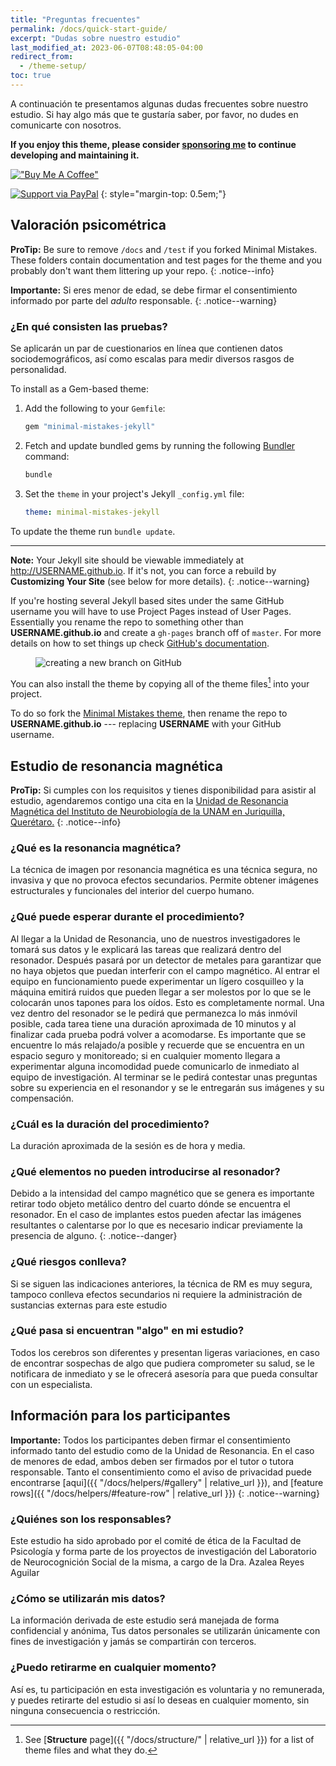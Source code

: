 ```yaml
---
title: "Preguntas frecuentes"
permalink: /docs/quick-start-guide/
excerpt: "Dudas sobre nuestro estudio"
last_modified_at: 2023-06-07T08:48:05-04:00
redirect_from:
  - /theme-setup/
toc: true
---
```


A continuación te presentamos algunas dudas frecuentes sobre nuestro estudio. Si hay algo más que te gustaría saber, por favor, no dudes en comunicarte con nosotros.

**If you enjoy this theme, please consider [sponsoring me](https://github.com/sponsors/mmistakes) to continue developing and maintaining it.**

[!["Buy Me A Coffee"](https://user-images.githubusercontent.com/1376749/120938564-50c59780-c6e1-11eb-814f-22a0399623c5.png)](https://www.buymeacoffee.com/mmistakes)

[![Support via PayPal](https://cdn.jsdelivr.net/gh/twolfson/paypal-github-button@1.0.0/dist/button.svg)](https://www.paypal.me/mmistakes)
{: style="margin-top: 0.5em;"}

## Valoración psicométrica

[^structure]: See [**Structure** page]({{ "/docs/structure/" | relative_url }}) for a list of theme files and what they do.

**ProTip:** Be sure to remove `/docs` and `/test` if you forked Minimal Mistakes. These folders contain documentation and test pages for the theme and you probably don't want them littering up your repo.
{: .notice--info}

**Importante:** Si eres menor de edad, se debe firmar el consentimiento informado por parte del *adulto* responsable.
{: .notice--warning}

### ¿En qué consisten las pruebas?

Se aplicarán un par de cuestionarios en línea que contienen datos sociodemográficos, así como escalas para medir diversos rasgos de personalidad.

To install as a Gem-based theme:

1. Add the following to your `Gemfile`:

   ```ruby
   gem "minimal-mistakes-jekyll"
   ```

2. Fetch and update bundled gems by running the following [Bundler](https://bundler.io/) command:

   ```bash
   bundle
   ```

3. Set the `theme` in your project's Jekyll `_config.yml` file:

   ```yaml
   theme: minimal-mistakes-jekyll
   ```

To update the theme run `bundle update`.

---

**Note:** Your Jekyll site should be viewable immediately at <http://USERNAME.github.io>. If it's not, you can force a rebuild by **Customizing Your Site** (see below for more details).
{: .notice--warning}

If you're hosting several Jekyll based sites under the same GitHub username you will have to use Project Pages instead of User Pages. Essentially you rename the repo to something other than **USERNAME.github.io** and create a `gh-pages` branch off of `master`. For more details on how to set things up check [GitHub's documentation](https://help.github.com/articles/user-organization-and-project-pages/).

<figure>
  <img src="{{ '/assets/images/mm-gh-pages.gif' | relative_url }}" alt="creating a new branch on GitHub">
</figure>

You can also install the theme by copying all of the theme files[^structure] into your project.

To do so fork the [Minimal Mistakes theme](https://github.com/mmistakes/minimal-mistakes/fork), then rename the repo to **USERNAME.github.io** --- replacing **USERNAME** with your GitHub username.

## Estudio de resonancia magnética

**ProTip:** Si cumples con los requisitos y tienes disponibilidad para asistir al estudio, agendaremos contigo una cita en la [Unidad de Resonancia Magnética del Instituto de Neurobiología de la UNAM en Juriquilla, Querétaro.](http://www.lanirem.inb.unam.mx/)
{: .notice--info}

### ¿Qué es la resonancia magnética?

La técnica de imagen por resonancia magnética es una técnica segura, no invasiva y que no provoca efectos secundarios. Permite obtener imágenes estructurales y funcionales del interior del cuerpo humano. 

### ¿Qué puede esperar durante el procedimiento?

Al llegar a la Unidad de Resonancia, uno de nuestros investigadores le tomará sus datos y le explicará las tareas que realizará dentro del resonador. Después pasará por un detector de metales para garantizar que no haya objetos que puedan interferir con el campo magnético. Al entrar el equipo en funcionamiento puede experimentar un lígero cosquilleo y la máquina emitirá ruidos que pueden llegar a ser molestos por lo que se le colocarán unos tapones para los oídos. Esto es completamente normal. Una vez dentro del resonador se le pedirá que permanezca lo más inmóvil posible, cada tarea tiene una duración aproximada de 10 minutos y al finalizar cada prueba podrá volver a acomodarse. Es importante que se encuentre lo más relajado/a posible y recuerde que se encuentra en un espacio seguro y monitoreado; si en cualquier momento llegara a experimentar alguna incomodidad puede comunicarlo de inmediato al equipo de investigación. 
Al terminar se le pedirá contestar unas preguntas sobre su experiencia en el resonandor y se le entregarán sus imágenes y su compensación.

### ¿Cuál es la duración del procedimiento?

La duración aproximada de la sesión es de hora y media. 

### ¿Qué elementos no pueden introducirse al resonador?

Debido a la intensidad del campo magnético que se genera es importante retirar todo objeto metálico dentro del cuarto dónde se encuentra el resonador. En el caso de implantes estos pueden afectar las imágenes resultantes o calentarse por lo que es necesario indicar previamente la presencia de alguno.
{: .notice--danger}

### ¿Qué riesgos conlleva?

Si se siguen las indicaciones anteriores, la técnica de RM es muy segura, tampoco conlleva efectos secundarios ni requiere la administración de sustancias externas para este estudio 

### ¿Qué pasa si encuentran "algo" en mi estudio?

Todos los cerebros son diferentes y presentan ligeras variaciones, en caso de encontrar sospechas de algo que pudiera comprometer su salud, se le notificara de inmediato y se le ofrecerá asesoría para que pueda consultar con un especialista.

## Información para los participantes

**Importante:** Todos los participantes deben firmar el consentimiento informado tanto del estudio como de la Unidad de Resonancia. En el caso de menores de edad, ambos deben ser firmados por el tutor o tutora responsable. Tanto el consentimiento como el aviso de privacidad puede encontrarse [aqui]({{ "/docs/helpers/#gallery" | relative_url }}), and [feature rows]({{ "/docs/helpers/#feature-row" | relative_url }})
{: .notice--warning}

[^structure]: See [**Structure** page]({{ "/docs/structure/" | relative_url }}) for a list of theme files and what they do.

### ¿Quiénes son los responsables?

Este estudio ha sido aprobado por el comité de ética de la Facultad de Psicología y forma parte de los proyectos de investigación del Laboratorio de Neurocognición Social de la misma, a cargo de la Dra. Azalea Reyes Aguilar

### ¿Cómo se utilizarán mis datos?

La información derivada de este estudio será manejada de forma confidencial y anónima, Tus datos personales se utilizarán únicamente con fines de investigación y jamás se compartirán con terceros.

### ¿Puedo retirarme en cualquier momento?

Así es, tu participación en esta investigación es voluntaria y no remunerada, y puedes retirarte del estudio si así lo deseas en cualquier momento, sin ninguna consecuencia o restricción.